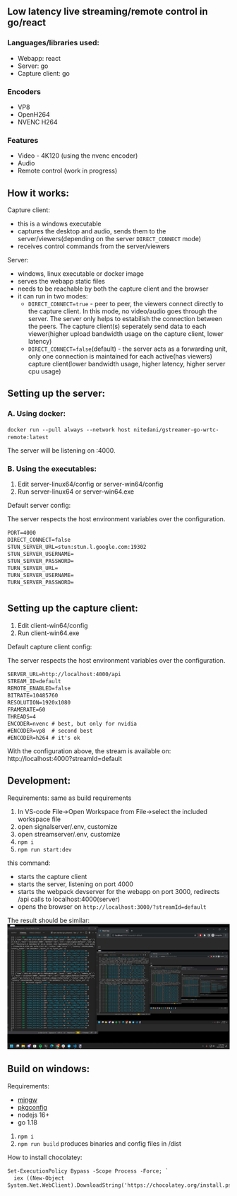 ## Low latency live streaming/remote control in go/react

### Languages/libraries used:

- Webapp: react
- Server: go
- Capture client: go

### Encoders

- VP8
- OpenH264
- NVENC H264

### Features

- Video - 4K120 (using the nvenc encoder)
- Audio
- Remote control (work in progress)

## How it works:

Capture client:

- this is a windows executable
- captures the desktop and audio, sends them to the server/viewers(depending on the server `DIRECT_CONNECT` mode)
- receives control commands from the server/viewers

Server:

- windows, linux executable or docker image
- serves the webapp static files
- needs to be reachable by both the capture client and the browser
- it can run in two modes:
  - `DIRECT_CONNECT=true` - peer to peer, the viewers connect directly to the capture client. In this mode, no video/audio goes through the server. The server only helps to estabilish the connection between the peers. The capture client(s) seperately send data to each viewer(higher upload bandwidth usage on the capture client, lower latency)
  - `DIRECT_CONNECT=false`(default) - the server acts as a forwarding unit, only one connection is maintained for each active(has viewers) capture client(lower bandwidth usage, higher latency, higher server cpu usage)

## Setting up the server:

### A. Using docker:

`docker run --pull always --network host nitedani/gstreamer-go-wrtc-remote:latest`

The server will be listening on :4000.

### B. Using the executables:

1. Edit server-linux64/config or server-win64/config
2. Run server-linux64 or server-win64.exe

Default server config:

The server respects the host environment variables over the configuration.

```
PORT=4000
DIRECT_CONNECT=false
STUN_SERVER_URL=stun:stun.l.google.com:19302
STUN_SERVER_USERNAME=
STUN_SERVER_PASSWORD=
TURN_SERVER_URL=
TURN_SERVER_USERNAME=
TURN_SERVER_PASSWORD=
```

#

## Setting up the capture client:

1. Edit client-win64/config
2. Run client-win64.exe

Default capture client config:

The server respects the host environment variables over the configuration.

```
SERVER_URL=http://localhost:4000/api
STREAM_ID=default
REMOTE_ENABLED=false
BITRATE=10485760
RESOLUTION=1920x1080
FRAMERATE=60
THREADS=4
ENCODER=nvenc # best, but only for nvidia
#ENCODER=vp8  # second best
#ENCODER=h264 # it's ok
```

With the configuration above, the stream is available on: http://localhost:4000?streamId=default

## Development:

Requirements: same as build requirements

1. In VS-code File->Open Workspace from File->select the included workspace file
2. open signalserver/.env, customize
3. open streamserver/.env, customize
4. `npm i`
5. `npm run start:dev`

this command:

- starts the capture client
- starts the server, listening on port 4000
- starts the webpack devserver for the webapp on port 3000, redirects /api calls to localhost:4000(server)
- opens the browser on `http://localhost:3000/?streamId=default`

The result should be similar:
![](/docs/desktop.jpg)

## Build on windows:

Requirements:

- [mingw](https://chocolatey.org/packages/mingw)
- [pkgconfig](https://chocolatey.org/packages/pkgconfiglite)
- nodejs 16+
- go 1.18

1. `npm i`
2. `npm run build` produces binaries and config files in /dist

How to install chocolatey:

```
Set-ExecutionPolicy Bypass -Scope Process -Force; `
  iex ((New-Object System.Net.WebClient).DownloadString('https://chocolatey.org/install.ps1'))
```
